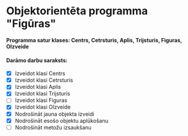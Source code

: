 # Objektorientēta programma "Figūras"
**Programma satur klases: Centrs, Cetrsturis, Aplis, Trijsturis, Figuras, OIzveide**

#### Darāmo darbu saraksts:
- [x] Izveidot klasi Centrs
- [x] Izveidot klasi Cetrsturis
- [x] Izveidot klasi Aplis
- [x] Izveidot klasi Trijsturis
- [ ] Izveidot klasi Figuras
- [X] Izveidot klasi OIzveide
- [X] Nodrošināt jauna objekta izveidi
- [X] Nodrošināt esošo objektu aplūkošanu
- [ ] Nodrošināt metožu izsaukšanu

